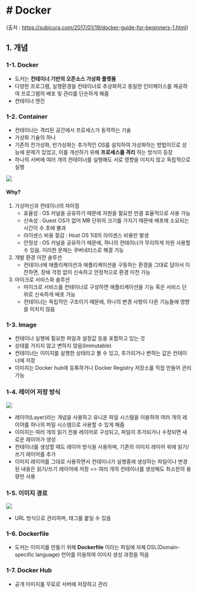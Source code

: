 # # Docker

(출처 : https://subicura.com/2017/01/19/docker-guide-for-beginners-1.html)

## 1. 개념

### 1-1. Docker

- 도커는 **컨테이너 기반의 오픈소스 가상화 플랫폼**
- 다양한 프로그램, 실행환경을 컨테이너로 추상화하고 동일한 인터페이스를 제공하여 프로그램의 배포 및 관리를 단순하게 해줌
- 컨테이너 엔진

### 1-2. Container

- 컨테이너는 격리된 공간에서 프로세스가 동작하는 기술
- 가상화 기술의 하나
- 기존의 전가상화, 반가상화는 추가적인 OS를 설치하여 가상화하는 방법이므로 성능에 문제가 있었고, 이를 개선하기 위해 **프로세스를 격리** 하는 방식이 등장
- 하나의 서버에 여러 개의 컨테이너를 실행해도 서로 영향을 미치지 않고 독립적으로 실행

![](https://github.com/dh77hd/Note/blob/master/image/Docker_01.PNG?raw=true)

#### Why?

1. 가상머신과 컨테이너의 차이점
   - 효율성 : OS 커널을 공유하기 때문에 자원을 필요한 만큼 효율적으로 사용 가능
   - 신속성 : Guest OS가 없어 MB 단위의 크기를 가지기 때문에 배포에 소요되는 시간이 수 초에 불과
   - 라이센스 비용 절감 : Host OS 1대의 라이센스 비용만 발생
   - 안정성 : OS 커널을 공유하기 때문에, 하나의 컨테이너가 무리하게 자원 사용할 수 있음. 이러한 문제는 쿠버네티스로 해결 가능
2. 개발 환경 이전 솔루션
   - 컨테이너에 애플리케이션과 애플리케이션을 구동하는 환경을 그대로 담아서 이잔하면, 장애 걱정 없이 신속하고 안정적으로 환경 이전 가능
3. 마이크로 서비스화 솔루션
   - 마이크로 서비스를 컨테이너로 구성하면 애플리케이션을 기능 혹은 서비스 단위로 신속하게 배포 가능
   - 컨테이너는 독립적인 구조이기 때문에, 하나의 변경 사항이 다른 기능들에 영향을 미치지 않음

### 1-3. Image

- 컨테이너 실행에 필요한 파일과 설정값 등을 포함하고 있는 것
- 상태를 가지지 않고 변하지 않음(Immutable)
- 컨테이너는 이미지를 실행한 상태라고 볼 수 있고, 추가되거나 변하는 값은 컨테이너에 저장
- 이미지는 Docker hub에 등록하거나 Docker Registry 저장소를 직접 만들어 관리 가능

### 1-4. 레이어 저장 방식

![](https://github.com/dh77hd/Note/blob/master/image/Docker_02.PNG?raw=true)

- 레이어(Layer)라는 개념을 사용하고 유니온 파일 시스템을 이용하여 여러 개의 레이어를 하나의 파일 시스템으로 사용할 수 있게 해줌
- 이미지는 여러 개의 읽기 전용 레이어로 구성되고, 파일이 추가되거나 수정되면 새로운 레이어가 생성
- 컨테이너를 생성할 때도 레이어 방식을 사용하며, 기존의 이미지 레이어 위에 읽기/쓰기 레이어를 추가
- 이미지 레이어를 그대로 사용하면서 컨테이너가 실행중에 생성하는 파일이나 변경된 내용은 읽기/쓰기 레이어에 저장 => 여러 개의 컨테이너를 생성해도 최소한의 용량만 사용

### 1-5. 이미지 경로

![](https://github.com/dh77hd/Note/blob/master/image/Docker_03.PNG?raw=true)

- URL 방식으로 관리하며, 태그를 붙일 수 있음

### 1-6. Dockerfile

- 도커는 이미지를 만들기 위해 **Dockerfile** 이라는 파일에 자체 DSL(Domain-specific language) 언어를 이용하여 이미지 생성 과정을 적음

### 1-7. Docker Hub

- 공개 이미지를 무료로 서버에 저장하고 관리